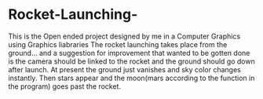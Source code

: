 # Rocket-Launching-
This is the Open ended project designed by me in a Computer Graphics using Graphics liabraries
The rocket launching takes place from the ground... and a suggestion for improvement that wanted to be gotten done is the camera should be linked to the rocket and the ground should go down after launch. At present the ground just vanishes and sky color changes instantly. Then stars appear and the moon(mars according to the function in the program) goes past the rocket.
